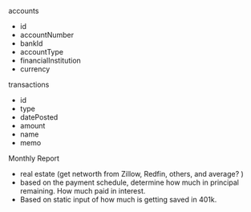 accounts
- id
- accountNumber
- bankId
- accountType
- financialInstitution
- currency

transactions
- id
- type
- datePosted
- amount
- name
- memo


Monthly Report
- real estate (get networth from Zillow, Redfin, others, and average? )
- based on the payment schedule, determine how much in principal remaining. How much paid in interest.
- Based on static input of how much is getting saved in 401k.
